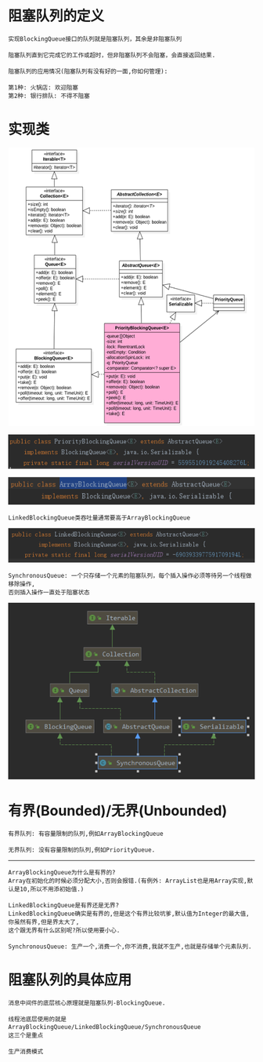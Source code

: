 # 阻塞队列的定义

    实现BlockingQueue接口的队列就是阻塞队列，其余是非阻塞队列
    
    阻塞队列直到它完成它的工作或超时，但非阻塞队列不会阻塞，会直接返回结果.

    阻塞队列的应用情况(阻塞队列有没有好的一面,你如何管理): 
    
    第1种: 火锅店: 欢迎阻塞
    第2种: 银行排队: 不得不阻塞

# 实现类

![](../../pics/PriorityBlockingQueue类图.png)

![](../../pics/PriorityBlockingQueue类图01.png)

![](../../pics/ArrayBlockingQueue.png)

    LinkedBlockingQueue类吞吐量通常要高于ArrayBlockingQueue

![](../../pics/LinkedBlockingQueue类图.png)

    SynchronousQueue: 一个只存储一个元素的阻塞队列，每个插入操作必须等待另一个线程做移除操作,
    否则插入操作一直处于阻塞状态

![](../../pics/SynchronousQueue类图.png)

# 有界(Bounded)/无界(Unbounded)

    有界队列: 有容量限制的队列,例如ArrayBlockingQueue
    
    无界队列: 没有容量限制的队列,例如PriorityQueue.

---

    ArrayBlockingQueue为什么是有界的? 
    Array在初始化的时候必须分配大小,否则会报错.(有例外: ArrayList也是用Array实现,默认是10,所以不用添初始值.)

    LinkedBlockingQueue是有界还是无界?
    LinkedBlockingQueue确实是有界的,但是这个有界比较坑爹,默认值为Integer的最大值,你虽然有界,但是界太大了,
    这个跟无界有什么区别呢?所以使用要小心.

    SynchronousQueue: 生产一个,消费一个,你不消费,我就不生产,也就是存储单个元素队列.

# 阻塞队列的具体应用

    消息中间件的底层核心原理就是阻塞队列-BlockingQueue.
    
    线程池底层使用的就是ArrayBlockingQueue/LinkedBlockingQueue/SynchronousQueue
    这三个是重点
    
    生产消费模式